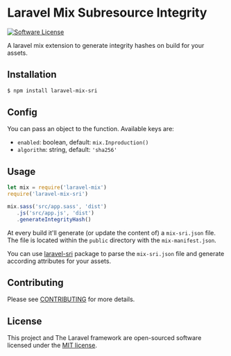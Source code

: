 # Laravel Mix Subresource Integrity

[![Software License](https://img.shields.io/badge/license-MIT-brightgreen.svg?style=flat-square)](LICENSE.md)

A laravel mix extension to generate integrity hashes on build for your assets.

## Installation

```bash
$ npm install laravel-mix-sri
```

## Config

You can pass an object to the function. Available keys are:
- `enabled`: boolean, default: `mix.Inproduction()`
- `algorithm`: string, default: `'sha256'`

## Usage

```js
let mix = require('laravel-mix')
require('laravel-mix-sri')

mix.sass('src/app.sass', 'dist')
   .js('src/app.js', 'dist')
   .generateIntegrityHash()
```

At every build it'll generate (or update the content of) a `mix-sri.json` file. The file is located within the `public` directory with the `mix-manifest.json`.

You can use [laravel-sri](https://github.com/Elhebert/laravel-sri) package to parse the `mix-sri.json` file and generate according attributes for your assets.

## Contributing

Please see [CONTRIBUTING](CONTRIBUTING.md) for more details.

## License

This project and The Laravel framework are open-sourced software licensed under the [MIT license](http://opensource.org/licenses/MIT).
